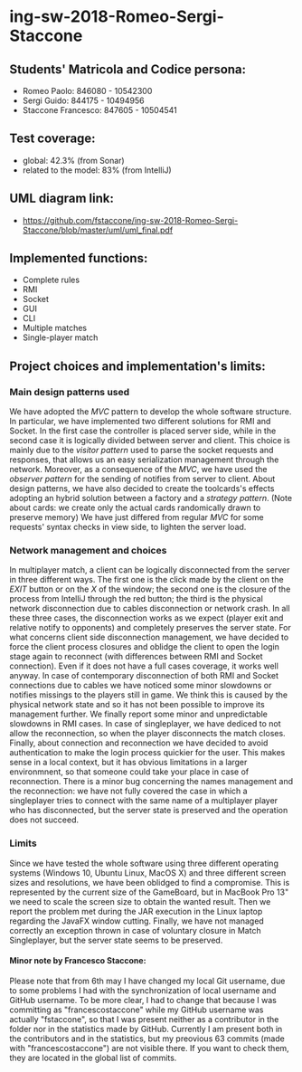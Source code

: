 # ing-sw-2018-Romeo-Sergi-Staccone

## Students' Matricola and Codice persona:
* Romeo Paolo: 			846080 - 10542300
* Sergi Guido: 			844175 - 10494956
* Staccone Francesco: 		847605 - 10504541

## Test coverage:
* global: 42.3% (from Sonar)
* related to the model: 83% (from IntelliJ)

## **UML** diagram link:
* https://github.com/fstaccone/ing-sw-2018-Romeo-Sergi-Staccone/blob/master/uml/uml_final.pdf
	
## Implemented functions:
* Complete rules
* RMI
* Socket
* GUI
* CLI
* Multiple matches
* Single-player match
	
## Project choices and implementation's limits:

### Main design patterns used
We have adopted the *MVC* pattern to develop the whole software structure.
In particular, we have implemented two different solutions for RMI and Socket. In the first case the controller is placed server side, while in the second case it is logically divided between server and client. This choice is mainly due to the *visitor pattern* used to parse the socket requests and responses, that allows us an easy serialization management through the network.
Moreover, as a consequence of the *MVC*, we have used the *observer pattern* for the sending of notifies from server to client. About design patterns, we have also decided to create the toolcards's effects adopting an hybrid solution between a factory and a *strategy pattern*. (Note about cards: we create only the actual cards randomically drawn to preserve memory)
We have just differed from regular *MVC* for some requests' syntax checks in view side, to lighten the server load.   
### Network management and choices
In multiplayer match, a client can be logically disconnected from the server in three different ways.
The first one is the click made by the client on the *EXIT* button or on the *X* of the window; the second one is the closure of the process from IntelliJ through the red button; the third is the physical network disconnection due to cables disconnection or network crash.
In all these three cases, the disconnection works as we expect (player exit and relative notify to opponents) and completely preserves the server state. For what concerns client side disconnection management, we have decided to force the client process closures and oblidge the client to open the login stage again to reconnect (with differences between RMI and Socket connection). Even if it does not have a full cases coverage, it works well anyway.
In case of contemporary disconnection of both RMI and Socket connections due to cables we have noticed some minor slowdowns or notifies missings to the players still in game. We think this is caused by the physical network state and so it has not been possible to improve its management further. We finally report some minor and unpredictable slowdowns in RMI cases.
In case of singleplayer, we have dediced to not allow the reconnection, so when the player disconnects the match closes.
Finally, about connection and reconnection we have decided to avoid authentication to make the login process quickier for the user. This makes sense in a local context, but it has obvious limitations in a larger environmnent, so that someone could take your place in case of reconnection.
There is a minor bug concerning the names management and the reconnection: we have not fully covered the case in which a singleplayer tries to connect with the same name of a multiplayer player who has disconnected, but the server state is preserved and the operation does not succeed.

### Limits
Since we have tested the whole software using three different operating systems (Windows 10, Ubuntu Linux, MacOS X) and three different screen sizes and resolutions, we have been oblidged to find a compromise. This is represented by the current size of the GameBoard, but in MacBook Pro 13" we need to scale the screen size to obtain the wanted result.
Then we report the problem met during the JAR execution in the Linux laptop regarding the JavaFX window cutting.
Finally, we have not managed correctly an exception thrown in case of voluntary closure in Match Singleplayer, but the server state seems to be preserved.


#### Minor note by Francesco Staccone:
Please note that from 6th may I have changed my local Git username, due to some problems I had with the synchronization of local username and GitHub username. To be more clear, I had to change that because I was committing as "francescostaccone" while my GitHub username was actually "fstaccone", so that I was present neither as a contributor in the folder nor in the statistics made by GitHub. Currently I am present both in the contributors and in the statistics, but my preovious 63 commits (made with "francescostaccone") are not visible there. If you want to check them, they are located in the global list of commits. 
